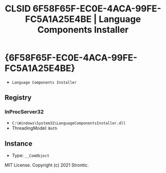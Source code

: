 ﻿---
title: "CLSID 6F58F65F-EC0E-4ACA-99FE-FC5A1A25E4BE | Language Components Installer"
excerpt: What is COM-Object CLSID 6F58F65F-EC0E-4ACA-99FE-FC5A1A25E4BE?
---

# {6F58F65F-EC0E-4ACA-99FE-FC5A1A25E4BE}

* `Language Components Installer`

## Registry


### InProcServer32

* `C:\Windows\System32\LanguageComponentsInstaller.dll`
* ThreadingModel: `Both`

## Instance

* Type: `__ComObject`

MIT License. Copyright (c) 2021 Strontic.


